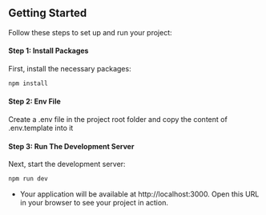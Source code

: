 ## Getting Started

Follow these steps to set up and run your project:

#### Step 1: Install Packages

First, install the necessary packages:

```bash
npm install
```

#### Step 2: Env File
Create a .env file in the project root folder and copy the content of .env.template into it

#### Step 3: Run The Development Server

Next, start the development server:

```bash
npm run dev
```

- Your application will be available at http://localhost:3000. Open this URL in your browser to see your project in action.
